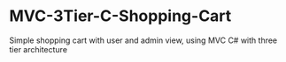 # MVC-3Tier-C-Shopping-Cart
Simple shopping cart with user and admin view, using MVC C# with three tier architecture
